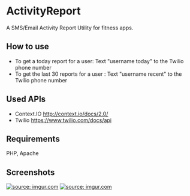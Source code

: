 ActivityReport
==============

A SMS/Email Activity Report Utility for fitness apps.

## How to use
- To get a today report for a user: Text "username today" to the Twilio phone number 
- To get the last 30 reports for a user : Text "username recent" to the Twilio phone number 

## Used APIs
- Context.IO http://context.io/docs/2.0/
- Twilio https://www.twilio.com/docs/api

## Requirements
PHP, Apache

## Screenshots
<a href="http://imgur.com/K66d9k5"><img src="http://i.imgur.com/K66d9k5.png?1" title="source: imgur.com" /></a>
<a href="http://imgur.com/VUgHmnx"><img src="http://i.imgur.com/VUgHmnx.png?1" title="source: imgur.com" /></a>
